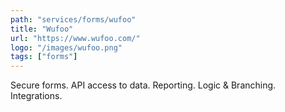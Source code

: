 ```yaml
---
path: "services/forms/wufoo"
title: "Wufoo"
url: "https://www.wufoo.com/"
logo: "/images/wufoo.png"
tags: ["forms"]
---
```


Secure forms. API access to data. Reporting. Logic & Branching. Integrations.
